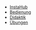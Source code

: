 * [InstaHub](index.md)
* [Bedienung](frontend.md)
* [Didaktik](didactic.md)
* [Übungen](exercices.md)